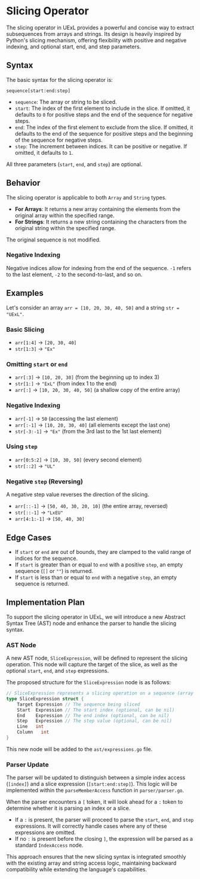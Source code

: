 # Slicing Operator

The slicing operator in UExL provides a powerful and concise way to extract subsequences from arrays and strings. Its design is heavily inspired by Python's slicing mechanism, offering flexibility with positive and negative indexing, and optional start, end, and step parameters.

## Syntax

The basic syntax for the slicing operator is:

```uexl
sequence[start:end:step]
```

- `sequence`: The array or string to be sliced.
- `start`: The index of the first element to include in the slice. If omitted, it defaults to `0` for positive steps and the end of the sequence for negative steps.
- `end`: The index of the first element to exclude from the slice. If omitted, it defaults to the end of the sequence for positive steps and the beginning of the sequence for negative steps.
- `step`: The increment between indices. It can be positive or negative. If omitted, it defaults to `1`.

All three parameters (`start`, `end`, and `step`) are optional.

## Behavior

The slicing operator is applicable to both `Array` and `String` types.

- **For Arrays**: It returns a new array containing the elements from the original array within the specified range.
- **For Strings**: It returns a new string containing the characters from the original string within the specified range.

The original sequence is not modified.

### Negative Indexing

Negative indices allow for indexing from the end of the sequence. `-1` refers to the last element, `-2` to the second-to-last, and so on.

## Examples

Let's consider an array `arr = [10, 20, 30, 40, 50]` and a string `str = "UExL"`.

### Basic Slicing

- `arr[1:4]` → `[20, 30, 40]`
- `str[1:3]` → `"Ex"`

### Omitting `start` or `end`

- `arr[:3]` → `[10, 20, 30]` (from the beginning up to index 3)
- `str[1:]` → `"ExL"` (from index 1 to the end)
- `arr[:]` → `[10, 20, 30, 40, 50]` (a shallow copy of the entire array)

### Negative Indexing

- `arr[-1]` → `50` (accessing the last element)
- `arr[:-1]` → `[10, 20, 30, 40]` (all elements except the last one)
- `str[-3:-1]` → `"Ex"` (from the 3rd last to the 1st last element)

### Using `step`

- `arr[0:5:2]` → `[10, 30, 50]` (every second element)
- `str[::2]` → `"UL"`

### Negative `step` (Reversing)

A negative step value reverses the direction of the slicing.

- `arr[::-1]` → `[50, 40, 30, 20, 10]` (the entire array, reversed)
- `str[::-1]` → `"LxEU"`
- `arr[4:1:-1]` → `[50, 40, 30]`

## Edge Cases

- If `start` or `end` are out of bounds, they are clamped to the valid range of indices for the sequence.
- If `start` is greater than or equal to `end` with a positive `step`, an empty sequence (`[]` or `""`) is returned.
- If `start` is less than or equal to `end` with a negative `step`, an empty sequence is returned.

## Implementation Plan

To support the slicing operator in UExL, we will introduce a new Abstract Syntax Tree (AST) node and enhance the parser to handle the slicing syntax.

### AST Node

A new AST node, `SliceExpression`, will be defined to represent the slicing operation. This node will capture the target of the slice, as well as the optional `start`, `end`, and `step` expressions.

The proposed structure for the `SliceExpression` node is as follows:

```go
// SliceExpression represents a slicing operation on a sequence (array or string).
type SliceExpression struct {
    Target Expression // The sequence being sliced
    Start  Expression // The start index (optional, can be nil)
    End    Expression // The end index (optional, can be nil)
    Step   Expression // The step value (optional, can be nil)
    Line   int
    Column   int
}
```

This new node will be added to the `ast/expressions.go` file.

### Parser Update

The parser will be updated to distinguish between a simple index access (`[index]`) and a slice expression (`[start:end:step]`). This logic will be implemented within the `parseMemberAccess` function in `parser/parser.go`.

When the parser encounters a `[` token, it will look ahead for a `:` token to determine whether it is parsing an index or a slice.

- If a `:` is present, the parser will proceed to parse the `start`, `end`, and `step` expressions. It will correctly handle cases where any of these expressions are omitted.
- If no `:` is present before the closing `]`, the expression will be parsed as a standard `IndexAccess` node.

This approach ensures that the new slicing syntax is integrated smoothly with the existing array and string access logic, maintaining backward compatibility while extending the language's capabilities.
